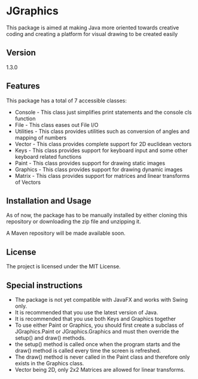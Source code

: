 # JGraphics

This package is aimed at making Java more oriented towards creative coding and creating a platform for visual drawing to be created easily

## Version
1.3.0
## Features
This package has a total of 7 accessible classes:
<ul>
<li>Console - This class just simplifies print statements and the console cls function
<li>File - This class eases out File I/O
<li>Utilities -  This class provides utilities such as conversion of angles and mapping of numbers
<li>Vector -  This class provides complete support for 2D euclidean vectors
<li>Keys - This class provides support for keyboard input and some other keyboard related functions
<li>Paint - This class provides support for drawing static images
<li>Graphics - This class provides support for drawing dynamic images
<li>Matrix - This class provides support for matrices and linear transforms of Vectors
</ul>

## Installation and Usage
As of now, the package has to be manually installed by either cloning this repository or downloading the zip file and unzipping it.

A Maven repository will be made available soon.

## License
The project is licensed under the MIT License.

## Special instructions 
<ul>
<li>The package is not yet compatible with JavaFX and works with Swing only.
<li>It is recommended that you use the latest version of Java.
<li>It is recommended that you use both Keys and Graphics together
<li>To use either Paint or Graphics, you should first create a subclass of JGraphics.Paint or JGraphics.Graphics 
    and must then override the setup() and draw() methods.
<li>the setup() method is called once when the program starts and the draw() method is called every time the screen is refreshed.
<li>The draw() method is never called in the Paint class and therefore only exists in the Graphics class.
<li>Vector being 2D, only 2x2 Matrices are allowed for linear transforms.
</ul>